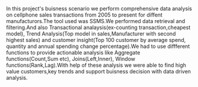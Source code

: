 In this project's buisness scenario we perform comprehensive data analysis on cellphone sales transactions from 2005 to present for diffent manufacturors.The tool used was SSMS.We performed data retrieval and filtering.And also Transactional analaysis(ex-counting transaction,cheapest model), Trend Analysis(Top model in sales,Manufacturer with second highest sales) and customer insight(Top 100 customer by average spend, quantity and annual spending change percentage).We had to use diffferent functions to provide actionable analysis like Aggregate functions(Count,Sum etc), Joins(Left,Inner), Window functions(Rank,Lag).With help of these analysis we were able to find high value customers,key trends and support buisness decision with data driven analysis.

